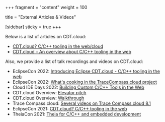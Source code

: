 +++
fragment = "content"
weight = 100

title = "External Articles & Videos"

[sidebar]
  sticky = true
+++

Below is a list of articles on CDT.cloud:

* <a target="_blank" href="https://eclipsesource.com/blogs/2021/11/26/cdt-cloud-c-c-tooling-in-the-web-cloud/">CDT.cloud? C/C++ tooling in the web/cloud</a>
* <a target="_blank" href="https://eclipsesource.com/blogs/2022/01/10/cdt-cloud-an-overview-about-c-c-tooling-in-the-web/">CDT.cloud – An overview about C/C++ tooling in the web</a>

Also, we provide a list of talk recordings and videos on CDT.cloud:

* EclipseCon 2022: <a target="_blank" href="https://www.youtube.com/watch?v=zDDAu2LDxSs">Introducing Eclipse CDT.cloud - C/C++ tooling in the web</a>
* EclipseCon 2022: <a target="_blank" href="https://www.youtube.com/watch?v=sNdsuxE5Q1Y">What's cooking in the TraceCompass cloud project</a>
* Cloud IDE Days 2022: <a target="_blank" href="https://www.youtube.com/watch?v=zRZrv4c6lhk">Building Custom C/C++ Tools in the Web</a>
* CDT.cloud Overview: <a target="_blank" href="https://www.youtube.com/watch?v=H3E46x8MzzQ">Elevator pitch</a>
* CDT.cloud Overview: <a target="_blank" href="https://www.youtube.com/watch?v=1aO0pxCcUrk">Walkthrough</a>
* Trace Compass.cloud: <a target="_blank" href="https://www.youtube.com/playlist?list=PL9c8Jxzvk1-lTdH79COvnzCwEPt3BFfo_">Several videos on Trace Compass.cloud 8.1</a>
* EclipseCon 2021: <a target="_blank" href="https://www.youtube.com/watch?v=cDPAl9nzAhg">CDT.cloud? C/C++ tooling in the web</a>
* TheiaCon 2021: <a target="_blank" href="https://www.youtube.com/watch?v=v54NWrkWv7M">Theia for C/C++ and embedded development</a>
